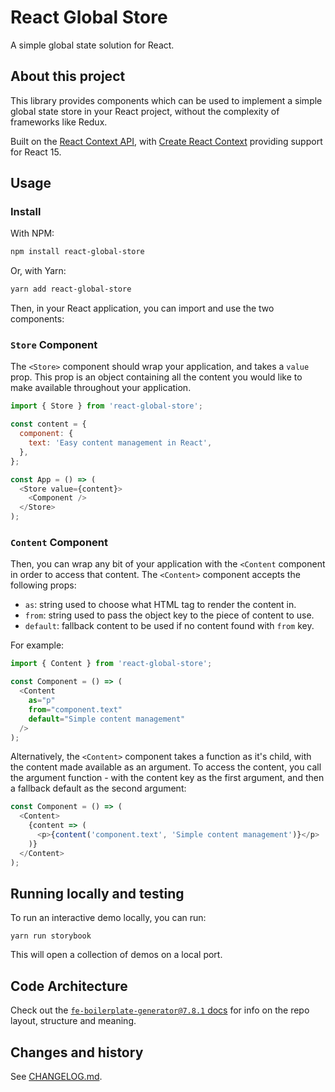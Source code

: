 # React Global Store

A simple global state solution for React.

## About this project

This library provides components which can be used to implement a simple
global state store in your React project, without the complexity of
frameworks like Redux.

Built on the [React Context API](https://reactjs.org/docs/context.html), with
[Create React Context](https://github.com/jamiebuilds/create-react-context) providing
support for React 15.

## Usage

### Install

With NPM:

```bash
npm install react-global-store
```

Or, with Yarn:

```bash
yarn add react-global-store
```

Then, in your React application, you can import and use the two components:

### `Store` Component

The `<Store>` component should wrap your application, and takes a `value` prop.
This prop is an object containing all the content you would like to make available
throughout your application.

```javascript
import { Store } from 'react-global-store';

const content = {
  component: {
    text: 'Easy content management in React',
  },
};

const App = () => (
  <Store value={content}>
    <Component />
  </Store>
);
```

### `Content` Component

Then, you can wrap any bit of your application with the `<Content` component in order
to access that content. The `<Content>` component accepts the following props:

- `as`: string used to choose what HTML tag to render the content in.
- `from`: string used to pass the object key to the piece of content to use.
- `default`: fallback content to be used if no content found with `from` key.

For example:

```javascript
import { Content } from 'react-global-store';

const Component = () => (
  <Content
    as="p"
    from="component.text"
    default="Simple content management"
  />
);
```

Alternatively, the `<Content>` component takes a function as it's child, with the content
made available as an argument. To access the content, you call the argument function -
with the content key as the first argument, and then a fallback default as the second argument:

```javascript
const Component = () => (
  <Content>
    {content => (
      <p>{content('component.text', 'Simple content management')}</p>
    )}
  </Content>
);
```

## Running locally and testing

To run an interactive demo locally, you can run:

```
yarn run storybook
```

This will open a collection of demos on a local port.

## Code Architecture

Check out the [`fe-boilerplate-generator@7.8.1`
docs](https://github.com/domain-group/fe-boilerplate-generator/tree/v7.8.1#code-architecture)
for info on the repo layout, structure and meaning.

## Changes and history

See [CHANGELOG.md](./CHANGELOG.md).
